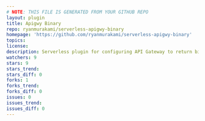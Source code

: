 ```yaml
---
# NOTE: THIS FILE IS GENERATED FROM YOUR GITHUB REPO
layout: plugin
title: Apigwy Binary
repo: ryanmurakami/serverless-apigwy-binary
homepage: 'https://github.com/ryanmurakami/serverless-apigwy-binary'
topics: 
license: 
description: Serverless plugin for configuring API Gateway to return binary responses
watchers: 9
stars: 9
stars_trend: 
stars_diff: 0
forks: 1
forks_trend: 
forks_diff: 0
issues: 0
issues_trend: 
issues_diff: 0
---
```

